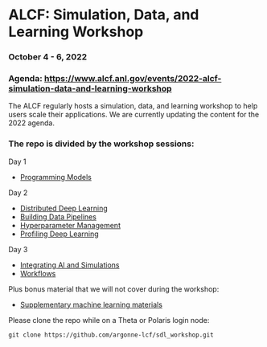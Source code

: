 # ALCF: Simulation, Data, and Learning Workshop
### October 4 - 6, 2022
### Agenda: https://www.alcf.anl.gov/events/2022-alcf-simulation-data-and-learning-workshop

The ALCF regularly hosts a simulation, data, and learning workshop to help users scale their applications. We are currently updating the content for the 2022 agenda.

### The repo is divided by the workshop sessions:
Day 1 
  * [Programming Models](programmingModels)

Day 2
   * [Distributed Deep Learning](distributedDeepLearning)
   * [Building Data Pipelines](dataPipelines)
   * [Hyperparameter Management](hyperparameterManagement)
   * [Profiling Deep Learning](profilingDeepLearning)

Day 3
   * [Integrating Al and Simulations](couplingSimulationML)
   * [Workflows](workflows)

Plus bonus material that we will not cover during the workshop:
   * [Supplementary machine learning materials](extraMachineLearningMaterials)

Please clone the repo while on a Theta or Polaris login node:

```
git clone https://github.com/argonne-lcf/sdl_workshop.git
```
